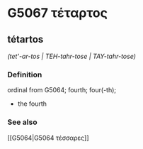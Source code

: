 # G5067 τέταρτος

## tétartos

_(tet'-ar-tos | TEH-tahr-tose | TAY-tahr-tose)_

### Definition

ordinal from G5064; fourth; four(-th); 

- the fourth

### See also

[[G5064|G5064 τέσσαρες]]
